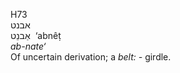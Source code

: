 <body>
  <p>H73<br>  אבנט  <br> אַבנֵט  ‎  ‘abnêṭ  <br><i>ab-nate‘ </i><br>Of uncertain derivation; a <i>belt: - </i>girdle.<br></p>
 </body>